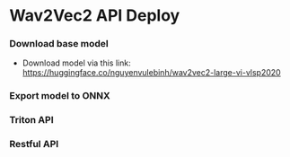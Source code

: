 # Wav2Vec2 API Deploy

### Download base model
- Download model via this link: https://huggingface.co/nguyenvulebinh/wav2vec2-large-vi-vlsp2020

### Export model to ONNX

### Triton API

### Restful API